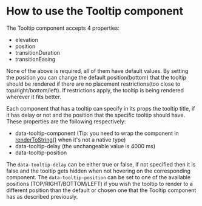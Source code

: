 # How to use the Tooltip component

The Tooltip component accepts 4 properties:

* elevation
* position
* transitionDuration
* transitionEasing

None of the above is required, all of them have default values. By setting the position you can change the default position(bottom) that
the tooltip should be rendered if there are no placement restrictions(too close to top/right/bottom/left). If restrictions apply, the tooltip
is being rendered wherever it fits better.

Each component that has a tooltip can specify in its props the tooltip title, if it has delay or not and the position that the specific tooltip
should have. These properties are the following respectively:

* data-tooltip-component (Tip: you need to wrap the component in <a href="https://reactjs.org/docs/react-dom-server.html" target="_blank">renderToString()</a> when it's not a native type)
* data-tooltip-delay (the unchangeable value is 4000 ms)
* data-tooltip-position


The `data-tooltip-delay` can be either true or false, if not specified then it is false and the tooltip gets hidden when not hovering on the corresponding component.
The `data-tooltip-position` can be set to one of the available positions (TOP/RIGHT/BOTTOM/LEFT) if you wish the tooltip to render to a different position than
the default or chosen one that the Tooltip component has as described previously.
